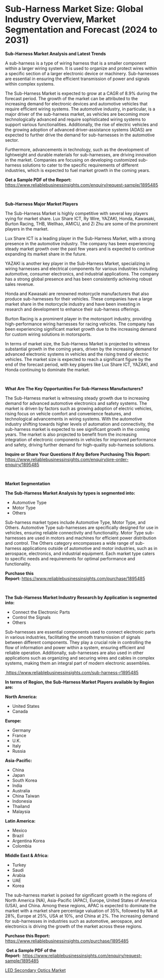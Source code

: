 <p><h1>Sub-Harness Market Size: Global Industry Overview, Market Segmentation and Forecast (2024 to 2031)</h1></p><p><strong>Sub-Harness Market Analysis and Latest Trends</strong></p>
<p><p>A sub-harness is a type of wiring harness that is a smaller component within a larger wiring system. It is used to organize and protect wires within a specific section of a larger electronic device or machinery. Sub-harnesses are essential in ensuring the efficient transmission of power and signals within complex systems.</p><p>The Sub-Harness Market is expected to grow at a CAGR of 8.9% during the forecast period. The growth of the market can be attributed to the increasing demand for electronic devices and automotive vehicles that require efficient wiring systems. The automotive industry, in particular, is a major driver of the sub-harness market, as vehicles are becoming more technologically advanced and require sophisticated wiring systems to support various functionalities. Additionally, the rise of electric vehicles and the growing adoption of advanced driver-assistance systems (ADAS) are expected to further drive the demand for sub-harnesses in the automotive sector.</p><p>Furthermore, advancements in technology, such as the development of lightweight and durable materials for sub-harnesses, are driving innovation in the market. Companies are focusing on developing customized sub-harness solutions to cater to the specific requirements of different industries, which is expected to fuel market growth in the coming years.</p></p>
<p><strong>Get a Sample PDF of the Report:&nbsp;</strong> <a href="https://www.reliablebusinessinsights.com/enquiry/request-sample/1895485">https://www.reliablebusinessinsights.com/enquiry/request-sample/1895485</a></p>
<p>&nbsp;</p>
<p><strong>Sub-Harness Major Market Players</strong></p>
<p><p>The Sub-Harness Market is highly competitive with several key players vying for market share. Lux Share ICT, Ry Wire, YAZAKI, Honda, Kawasaki, Burton Racing, THB, Wellhao, AMICU, and Zi Zhu are some of the prominent players in the market.</p><p>Lux Share ICT is a leading player in the Sub-Harness Market, with a strong presence in the automotive industry. The company has been experiencing steady market growth over the past few years and is expected to continue expanding its market share in the future.</p><p>YAZAKI is another key player in the Sub-Harness Market, specializing in wiring harnesses and electrical components for various industries including automotive, consumer electronics, and industrial applications. The company has a strong global presence and has been consistently achieving robust sales revenue.</p><p>Honda and Kawasaki are renowned motorcycle manufacturers that also produce sub-harnesses for their vehicles. These companies have a large market share in the motorcycle industry and have been investing in research and development to enhance their sub-harness offerings.</p><p>Burton Racing is a prominent player in the motorsport industry, providing high-performance wiring harnesses for racing vehicles. The company has been experiencing significant market growth due to the increasing demand for custom wiring solutions in motorsports.</p><p>In terms of market size, the Sub-Harness Market is projected to witness substantial growth in the coming years, driven by the increasing demand for advanced electronic systems in vehicles and the rising trend of electric vehicles. The market size is expected to reach a significant figure by the end of the forecast period, with key players like Lux Share ICT, YAZAKI, and Honda continuing to dominate the market.</p></p>
<p>&nbsp;</p>
<p><strong>What Are The Key Opportunities For Sub-Harness Manufacturers?</strong></p>
<p><p>The Sub-Harness market is witnessing steady growth due to increasing demand for advanced automotive electronics and safety systems. The market is driven by factors such as growing adoption of electric vehicles, rising focus on vehicle comfort and convenience features, and technological advancements in wiring systems. With the automotive industry shifting towards higher levels of automation and connectivity, the sub-harness market is expected to see significant growth in the coming years. The market is also projected to benefit from the increasing integration of electronic components in vehicles for improved performance and safety, driving further demand for high-quality sub-harness solutions.</p></p>
<p><strong>Inquire or Share Your Questions If Any Before Purchasing This Report:</strong> <a href="https://www.reliablebusinessinsights.com/enquiry/pre-order-enquiry/1895485">https://www.reliablebusinessinsights.com/enquiry/pre-order-enquiry/1895485</a></p>
<p>&nbsp;</p>
<p><strong>Market Segmentation</strong></p>
<p><strong>The Sub-Harness Market Analysis by types is segmented into:</strong></p>
<p><ul><li>Automotive Type</li><li>Motor Type</li><li>Others</li></ul></p>
<p><p>Sub-harness market types include Automotive Type, Motor Type, and Others. Automotive Type sub-harnesses are specifically designed for use in vehicles, ensuring reliable connectivity and functionality. Motor Type sub-harnesses are used in motors and machines for efficient power distribution and control. The Others category encompasses a wide range of sub-harness applications outside of automotive and motor industries, such as in aerospace, electronics, and industrial equipment. Each market type caters to specific needs and requirements for optimal performance and functionality.</p></p>
<p><strong>Purchase this Report:&nbsp;</strong><a href="https://www.reliablebusinessinsights.com/purchase/1895485">https://www.reliablebusinessinsights.com/purchase/1895485</a></p>
<p>&nbsp;</p>
<p><strong>The Sub-Harness Market Industry Research by Application is segmented into:</strong></p>
<p><ul><li>Connect the Electronic Parts</li><li>Control the Signals</li><li>Others</li></ul></p>
<p><p>Sub-harnesses are essential components used to connect electronic parts in various industries, facilitating the smooth transmission of signals between different components. They play a crucial role in controlling the flow of information and power within a system, ensuring efficient and reliable operation. Additionally, sub-harnesses are also used in other applications such as organizing and securing wires and cables in complex systems, making them an integral part of modern electronic assemblies.</p></p>
<p><a href="https://www.reliablebusinessinsights.com/sub-harness-r1895485">&nbsp;https://www.reliablebusinessinsights.com/sub-harness-r1895485</a></p>
<p><strong>In terms of Region, the Sub-Harness Market Players available by Region are:</strong></p>
<p>
    <p> <strong> North America: </strong>
        <ul>
            <li>United States</li>
            <li>Canada</li>
        </ul>
        </p> 
    <p> <strong> Europe: </strong>
        <ul>
            <li>Germany</li>
            <li>France</li>
            <li>U.K.</li>
            <li>Italy</li>
            <li>Russia</li>
        </ul>
        </p> 
    <p> <strong> Asia-Pacific: </strong>
        <ul>
            <li>China</li>
            <li>Japan</li>
            <li>South Korea</li>
            <li>India</li>
            <li>Australia</li>
            <li>China Taiwan</li>
            <li>Indonesia</li>
            <li>Thailand</li>
            <li>Malaysia</li>
        </ul>
        </p> 
    <p> <strong> Latin America: </strong>
        <ul>
            <li>Mexico</li>
            <li>Brazil</li>
            <li>Argentina Korea</li>
            <li>Colombia</li>
        </ul>
        </p> 
    <p> <strong> Middle East & Africa: </strong>
        <ul>
            <li>Turkey</li>
            <li>Saudi</li>
            <li>Arabia</li>
            <li>UAE</li>
            <li>Korea</li>
        </ul>
    </p>
    </p>
<p><p>The sub-harness market is poised for significant growth in the regions of North America (NA), Asia-Pacific (APAC), Europe, United States of America (USA), and China. Among these regions, APAC is expected to dominate the market with a market share percentage valuation of 35%, followed by NA at 28%, Europe at 25%, USA at 10%, and China at 2%. The increasing demand for sub-harnesses in industries such as automotive, aerospace, and electronics is driving the growth of the market across these regions.</p></p>
<p><strong>Purchase this Report: </strong><a href="https://www.reliablebusinessinsights.com/purchase/1895485">https://www.reliablebusinessinsights.com/purchase/1895485</a></p>
<p>&nbsp;<strong>Get a Sample PDF of the Report:&nbsp;&nbsp;</strong><a href="https://www.reliablebusinessinsights.com/enquiry/request-sample/1895485">https://www.reliablebusinessinsights.com/enquiry/request-sample/1895485</a></p>
<p><strong></strong></p>
<p><p><a href="https://github.com/provorikovar/Market-Research-Report-List-5/blob/main/led-secondary-optics-market.md">LED Secondary Optics Market</a></p></p>